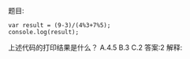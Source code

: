题目:

    var result = (9-3)/(4%3+7%5);
    console.log(result);

上述代码的打印结果是什么？
A.4.5
B.3
C.2
答案:2
解释: